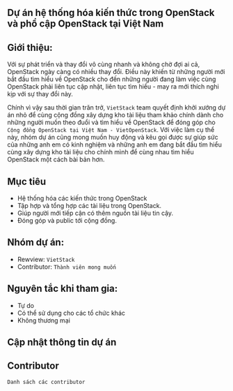 ## Dự án hệ thống hóa kiến thức trong OpenStack và phổ cập OpenStack tại Việt Nam

## Giới thiệu: 
Với sự phát triển và thay đổi vô cùng nhanh và không chờ đợi ai cả, OpenStack ngày càng có nhiều thay đổi. Điều này khiến từ những người mới bắt đầu tìm hiểu về OpenStack cho đến những người đang làm việc cùng OpenStack phải liên tục cập nhật, liên tục tìm hiểu - may ra mới thích nghi kịp với sự thay đổi này.

Chính vì vậy sau thời gian trăn trở, `VietStack` team quyết định khởi xướng dự án nhỏ để cùng cộng đồng xây dựng kho tài liệu tham khảo chính dành cho những người muốn theo đuổi và tìm hiểu về OpenStack để đóng góp cho `Cộng đồng OpenStack tại Việt Nam - VietOpenStack`. Với việc làm cụ thể này, nhóm dự án cũng mong muốn huy động và kêu gọi được sự giúp sức của những anh em có kinh nghiệm và những anh em đang bắt đầu tìm hiểu cùng xây dựng kho tài liệu cho chính mình để cùng nhau tìm hiểu OpenStack một cách bài bản hơn.

## Mục tiêu
- Hệ thống hóa các kiến thức trong OpenStack 
- Tập hợp và tổng hợp các tài liệu trong OpenStack.
- Giúp người mới tiếp cận có thêm nguồn tài liệu tin cậy.
- Đóng góp và public tới cộng đồng.

## Nhóm dự án:
- Rewview: `VietStack`
- Contributor: `Thành viên mong muốn`

## Nguyên tắc khi tham gia:
- Tự do
- Có thể sử dụng cho các tổ chức khác
- Không thương mại

## Cập nhật thông tin dự án

## Contributor
`Danh sách các contributor`
